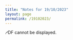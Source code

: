 ```yaml
---
title: "Notes for 19/10/2023"
layout: page
permalink: /19102023/
---
```

<style>
  .pdf-container {
    width: 100%;
    height: 100vh;
    border-radius: 20px; /* Adjust the value for the desired roundness */
    overflow: hidden; /* This hides any overflow outside the rounded container */
  }

  .pdf-object {
    width: 100%;
    height: 100%;
  }
</style>

<div class="pdf-container">
  <object class="pdf-object" data="/assets/pdf/car1.pdf" type="application/pdf">
    PDF cannot be displayed.
  </object>
</div>

<br>
![note]({{ site.url }}{{ site.baseurl }}\assets\pdf\car1.png){: .align-center}